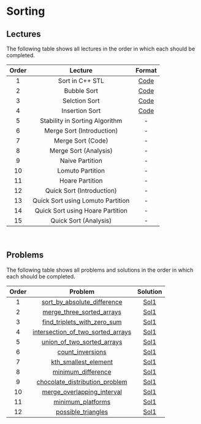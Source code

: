 # Sorting

## Lectures

The following table shows all lectures in the order in which each should be completed.

| Order | Lecture | Format |
|:---:|:---:|:---:|
| 1 | Sort in C++ STL | [Code](lectures/sort_in_stl.cpp) |
| 2 | Bubble Sort | [Code](lectures/bubble_sort.pdf) |
| 3 | Selction Sort | [Code](lectures/selection_sort.pdf) |
| 4 | Insertion Sort | [Code](lectures/insertion_sort.pdf) |
| 5 | Stability in Sorting Algorithm | - |
| 6 | Merge Sort (Introduction) | - |
| 7 | Merge Sort (Code) | - |
| 8 | Merge Sort (Analysis) | - |
| 9 | Naive Partition | - |
| 10 | Lomuto Partition | - |
| 11 | Hoare Partition | - |
| 12 | Quick Sort (Introduction) | - |
| 13 | Quick Sort using Lomuto Partition | - |
| 14 | Quick Sort using Hoare Partition | - |
| 15 | Quick Sort (Analysis) | - |
<br>

## Problems

The following table shows all problems and solutions in the order in which each should be completed.

| Order | Problem | Solution |
|:---:|:---:|:---:|
| 1 | [sort_by_absolute_difference]() | [Sol1]() |
| 2 | [merge_three_sorted_arrays](problems/merge_three_sorted_arrays.pdf) | [Sol1](solutions/merge_three_sorted_arrays.cpp) |
| 3 | [find_triplets_with_zero_sum](problems/find_triplets_with_zero_sum.pdf) | [Sol1](solutions/find_triplets_with_zero_sum.cpp) |
| 4 | [intersection_of_two_sorted_arrays](problems/intersection_of_two_sorted_arrays.pdf) | [Sol1](solutions/intersection_of_two_sorted_arrays.cpp) |
| 5 | [union_of_two_sorted_arrays](problems/union_of_two_sorted_arrays.pdf) | [Sol1](solutions/union_of_two_sorted_arrays.cpp) |
| 6 | [count_inversions](problems/count_inversions.pdf) | [Sol1](solutions/count_inversions.cpp) |
| 7 | [kth_smallest_element]() | [Sol1]() |
| 8 | [minimum_difference]() | [Sol1]() |
| 9 | [chocolate_distribution_problem]() | [Sol1]() |
| 10 | [merge_overlapping_interval]() | [Sol1]() |
| 11 | [minimum_platforms]() | [Sol1]() |
| 12 | [possible_triangles]() | [Sol1]() |
